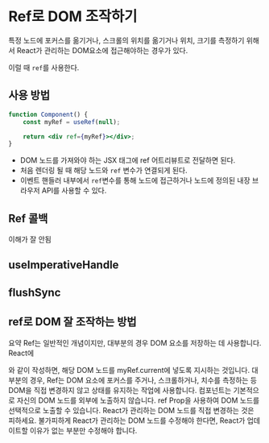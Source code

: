 # Ref로 DOM 조작하기

특정 노드에 포커스를 옮기거나, 스크롤의 위치를 옮기거나 위치, 크기를 측정하기 위해서 React가 관리하는 DOM요소에 접근해야하는 경우가 있다.

이럴 때 `ref`를 사용한다.

## 사용 방법

```jsx
function Component() {
    const myRef = useRef(null);

    return <div ref={myRef}></div>;
}
```

-   DOM 노드를 가져와야 하는 JSX 태그에 ref 어트리뷰트로 전달하면 된다.
-   처음 렌더링 될 때 해당 노드와 `ref` 변수가 연결되게 된다.
-   이벤트 핸들러 내부에서 `ref`변수를 통해 노드에 접근하거나 노드에 정의된 내장 브라우저 API를 사용할 수 있다.

## Ref 콜백

이해가 잘 안됨

## useImperativeHandle

## flushSync

## ref로 DOM 잘 조작하는 방법

요약
Ref는 일반적인 개념이지만, 대부분의 경우 DOM 요소를 저장하는 데 사용합니다.
React에 <div ref={myRef}>와 같이 작성하면, 해당 DOM 노드를 myRef.current에 넣도록 지시하는 것입니다.
대부분의 경우, Ref는 DOM 요소에 포커스를 주거나, 스크롤하거나, 치수를 측정하는 등 DOM을 직접 변경하지 않고 상태를 유지하는 작업에 사용합니다.
컴포넌트는 기본적으로 자신의 DOM 노드를 외부에 노출하지 않습니다. ref Prop을 사용하여 DOM 노드를 선택적으로 노출할 수 있습니다.
React가 관리하는 DOM 노드를 직접 변경하는 것은 피하세요.
불가피하게 React가 관리하는 DOM 노드를 수정해야 한다면, React가 업데이트할 이유가 없는 부분만 수정해야 합니다.
